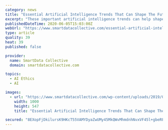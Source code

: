 ```yaml
---
category: news
title: "Essential Artificial Intelligence Trends That Can Shape The Future"
excerpt: "These important artificial intelligence trends can help shape the future, and they can play a key role in planning for 2020 and beyond."
publishedDateTime: 2020-06-05T15:03:00Z
webUrl: "https://www.smartdatacollective.com/essential-artificial-intelligence-trends-that-can-shape-future/"
type: article
quality: 39
heat: 39
published: false

provider:
  name: SmartData Collective
  domain: smartdatacollective.com

topics:
  - AI Ethics
  - AI

images:
  - url: "https://www.smartdatacollective.com/wp-content/uploads/2019/05/artificial-intelligence-changing-marketing-forever.jpg"
    width: 1000
    height: 547
    title: "Essential Artificial Intelligence Trends That Can Shape The Future"

secured: "8EXopFjDkilursK9HKcT55VAMYDyaZwUMy45MkQWvMhmdnhNvxVF45l+gbeRFPMyAEcJH6EooX/lWRCfYpwnS9RwSMTUssRLCHvGtSneH4K4pWTE6oBJYVMOoiKcY1gzhJq12uU7EiHNH3NzGZnUSjV0lsNl6uQ1fiRBXcWptieg+vaxEC1BU5jOIbnIAleNunFwa+CRiMDJyEDL0C8lgFRhUT3NWeia4xeYrgQIgb3IFYfabBsN/ng9fYK6dwEIbO+Y3Rqi7ytc6wToFjM9ENOiSygZpAaCzvUUqga1TMUIkk+MOEn+B4gmpeUo4533;yg2KoVQgg5rtcWkG95nPvg=="
---
```


